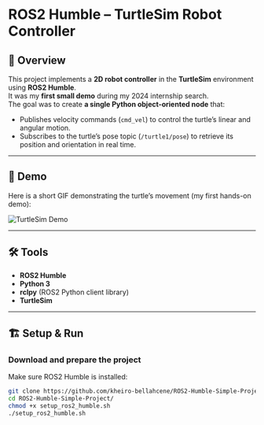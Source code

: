 
# ROS2 Humble – TurtleSim Robot Controller

## 📖 Overview
This project implements a **2D robot controller** in the **TurtleSim** environment using **ROS2 Humble**.  
It was my **first small demo** during my 2024 internship search.  
The goal was to create **a single Python object-oriented node** that:  
- Publishes velocity commands (`cmd_vel`) to control the turtle’s linear and angular motion.  
- Subscribes to the turtle’s pose topic (`/turtle1/pose`) to retrieve its position and orientation in real time.

---
## 🚀 Demo
Here is a short GIF demonstrating the turtle’s movement (my first hands-on demo):

![TurtleSim Demo](gif-demo/output.gif)

---

## 🛠 Tools
- **ROS2 Humble**
- **Python 3**
- **rclpy** (ROS2 Python client library)
- **TurtleSim**

---


## 🏗 Setup & Run

### Download and prepare the project
Make sure ROS2 Humble is installed:

```bash
git clone https://github.com/kheiro-bellahcene/ROS2-Humble-Simple-Project.git
cd ROS2-Humble-Simple-Project/
chmod +x setup_ros2_humble.sh
./setup_ros2_humble.sh
